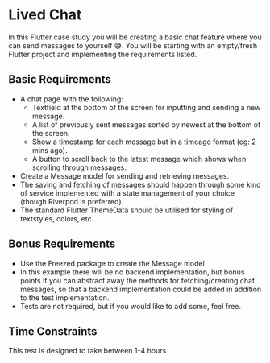 # Lived Chat

In this Flutter case study you will be creating a basic chat feature where you can send messages to yourself 😅. You will be starting with an empty/fresh Flutter project and implementing the requirements listed.

## Basic Requirements
- A chat page with the following:
    - Textfield at the bottom of the screen for inputting and sending a new message.
    - A list of previously sent messages sorted by newest at the bottom of the screen.  
    - Show a timestamp for each message but in a timeago format (eg: 2 mins ago).
    - A button to scroll back to the latest message which shows when scrolling through messages.
- Create a Message model for sending and retrieving messages.
- The saving and fetching of messages should happen through some kind of service implemented with a state management of your choice (though Riverpod is preferred).
- The standard Flutter ThemeData should be utilised for styling of textstyles, colors, etc.

## Bonus Requirements
- Use the Freezed package to create the Message model
- In this example there will be no backend implementation, but bonus points if you can abstract away the methods for fetching/creating chat messages, so that a backend implementation could be added in addition to the test implementation.
- Tests are not required, but if you would like to add some, feel free.

## Time Constraints

This test is designed to take between 1-4 hours
